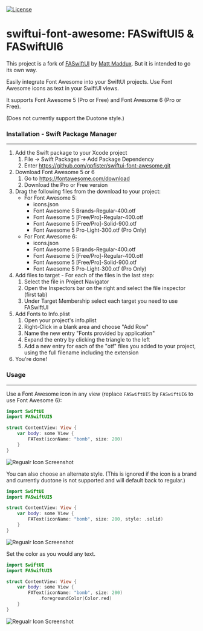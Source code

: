 [![License](https://img.shields.io/badge/license-MIT-blue)](./LICENSE.md)

# swiftui-font-awesome: FASwiftUI5 & FASwiftUI6

This project is a fork of
[FASwiftUI](https://github.com/mattmaddux/FASwiftUI.git) by
[Matt Maddux](https://github.com/mattmaddux). But it is intended to go its own
way.

Easily integrate Font Awesome into your SwiftUI projects. Use Font Awesome icons
as text in your SwiftUI views.

It supports Font Awesome 5 (Pro or Free) and Font Awesome 6 (Pro or Free).

(Does not currently support the Duotone style.)

### Installation - Swift Package Manager

---

1. Add the Swift package to your Xcode project
   1. File -> Swift Packages -> Add Package Dependency
   2. Enter https://github.com/gpfister/swiftui-font-awesome.git
2. Download Font Awesome 5 or 6
   1. Go to https://fontawesome.com/download
   2. Download the Pro or Free version
3. Drag the following files from the download to your project:
   - For Font Awesome 5:
     - icons.json
     - Font Awesome 5 Brands-Regular-400.otf
     - Font Awesome 5 [Free/Pro]-Regular-400.otf
     - Font Awesome 5 [Free/Pro]-Solid-900.otf
     - Font Awesome 5 Pro-Light-300.otf (Pro Only)
   - For Font Awesome 6:
     - icons.json
     - Font Awesome 5 Brands-Regular-400.otf
     - Font Awesome 5 [Free/Pro]-Regular-400.otf
     - Font Awesome 5 [Free/Pro]-Solid-900.otf
     - Font Awesome 5 Pro-Light-300.otf (Pro Only)
4. Add files to target - For each of the files in the last step:
   1. Select the file in Project Navigator
   2. Open the Inspectors bar on the right and select the file inspector (first
      tab)
   3. Under Target Membership select each target you need to use FASwiftUI
5. Add Fonts to Info.plist
   1. Open your project's info.plist
   2. Right-Click in a blank area and choose "Add Row"
   3. Name the new entry "Fonts provided by application"
   4. Expand the entry by clicking the triangle to the left
   5. Add a new entry for each of the "otf" files you added to your project,
      using the full filename including the extension
6. You're done!

### Usage

---

Use a Font Awesome icon in any view (replace `FASwiftUI5` by `FASwiftUI6` to use
Font Awesome 6):

```swift
import SwiftUI
import FASwiftUI5

struct ContentView: View {
    var body: some View {
        FAText(iconName: "bomb", size: 200)
    }
}
```

![Regualr Icon Screenshot](.Assets/icon-regular.png)

You can also choose an alternate style.
(This is ignored if the icon is a brand and currently duotone is not supported
and will default back to regular.)

```swift
import SwiftUI
import FASwiftUI5

struct ContentView: View {
    var body: some View {
        FAText(iconName: "bomb", size: 200, style: .solid)
    }
}
```

![Regualr Icon Screenshot](.Assets/icon-fill.png)

Set the color as you would any text.

```swift
import SwiftUI
import FASwiftUI5

struct ContentView: View {
    var body: some View {
        FAText(iconName: "bomb", size: 200)
            .foregroundColor(Color.red)
    }
}
```

![Regualr Icon Screenshot](.Assets/icon-red.png)
